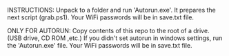 INSTRUCTIONS:
Unpack to a folder and run 'Autorun.exe'. It prepares the next script (grab.ps1).
Your WiFi passwords will be in save.txt file.

ONLY FOR AUTORUN:
Copy contents of this repo to the root of a drive. (USB drive, CD ROM ,etc.)
If you didn't set autorun in windows settings, run the 'Autorun.exe' file.
Your WiFi passwords will be in save.txt file.
